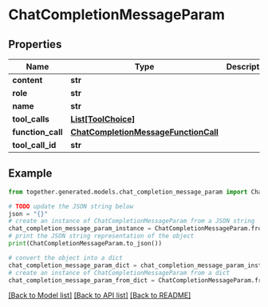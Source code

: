 # ChatCompletionMessageParam


## Properties

Name | Type | Description | Notes
------------ | ------------- | ------------- | -------------
**content** | **str** |  |
**role** | **str** |  |
**name** | **str** |  |
**tool_calls** | [**List[ToolChoice]**](ToolChoice.md) |  | [optional]
**function_call** | [**ChatCompletionMessageFunctionCall**](ChatCompletionMessageFunctionCall.md) |  | [optional]
**tool_call_id** | **str** |  |

## Example

```python
from together.generated.models.chat_completion_message_param import ChatCompletionMessageParam

# TODO update the JSON string below
json = "{}"
# create an instance of ChatCompletionMessageParam from a JSON string
chat_completion_message_param_instance = ChatCompletionMessageParam.from_json(json)
# print the JSON string representation of the object
print(ChatCompletionMessageParam.to_json())

# convert the object into a dict
chat_completion_message_param_dict = chat_completion_message_param_instance.to_dict()
# create an instance of ChatCompletionMessageParam from a dict
chat_completion_message_param_from_dict = ChatCompletionMessageParam.from_dict(chat_completion_message_param_dict)
```
[[Back to Model list]](../README.md#documentation-for-models) [[Back to API list]](../README.md#documentation-for-api-endpoints) [[Back to README]](../README.md)
